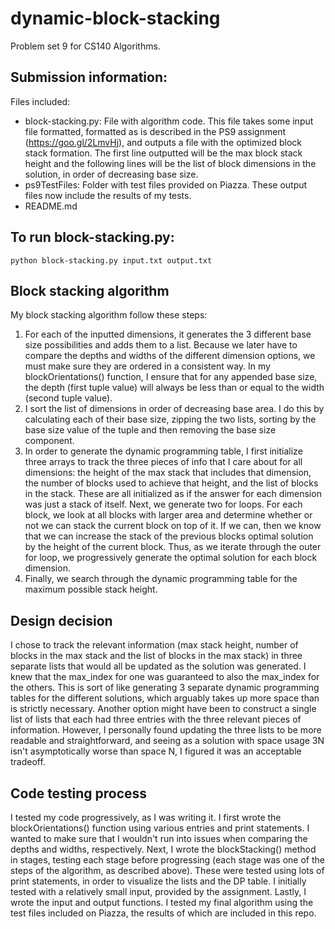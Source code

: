 # dynamic-block-stacking
Problem set 9 for CS140 Algorithms.

## Submission information:
Files included:
* block-stacking.py: File with algorithm code. This file takes some input file formatted, formatted as is described in the PS9 assignment (https://goo.gl/2LmvHj), and outputs a file with the optimized block stack formation. The first line outputted will be the max block stack height and the following lines will be the list of block dimensions in the solution, in order of decreasing base size.
* ps9TestFiles: Folder with test files provided on Piazza. These output files now include the results of my tests.
* README.md

## To run block-stacking.py:
```python block-stacking.py input.txt output.txt```

## Block stacking algorithm
My block stacking algorithm follow these steps:
1. For each of the inputted dimensions, it generates the 3 different base size possibilities and adds them to a list. Because we later have to compare the depths and widths of the different dimension options, we must make sure they are ordered in a consistent way. In my blockOrientations() function, I ensure that for any appended base size, the depth (first tuple value) will always be less than or equal to the width (second tuple value).
2. I sort the list of dimensions in order of decreasing base area. I do this by calculating each of their base size, zipping the two lists, sorting by the base size value of the tuple and then removing the base size component.
3. In order to generate the dynamic programming table, I first initialize three arrays to track the three pieces of info that I care about for all dimensions: the height of the max stack that includes that dimension, the number of blocks used to achieve that height, and the list of blocks in the stack. These are all initialized as if the answer for each dimension was just a stack of itself. Next, we generate two for loops. For each block, we look at all blocks with larger area and determine whether or not we can stack the current block on top of it. If we can, then we know that we can increase the stack of the previous blocks optimal solution by the height of the current block. Thus, as we iterate through the outer for loop, we progressively generate the optimal solution for each block dimension.
4. Finally, we search through the dynamic programming table for the maximum possible stack height.

## Design decision
I chose to track the relevant information (max stack height, number of blocks in the max stack and the list of blocks in the max stack) in three separate lists that would all be updated as the solution was generated. I knew that the max_index for one was guaranteed to also the max_index for the others. This is sort of like generating 3 separate dynamic programming tables for the different solutions, which arguably takes up more space than is strictly necessary. Another option might have been to construct a single list of lists that each had three entries with the three relevant pieces of information. However, I personally found updating the three lists to be more readable and straightforward, and seeing as a solution with space usage 3N isn't asymptotically worse than space N, I figured it was an acceptable tradeoff.

## Code testing process
I tested my code progressively, as I was writing it. I first wrote the blockOrientations() function using various entries and print statements. I wanted to make sure that I wouldn't run into issues when comparing the depths and widths, respectively. Next, I wrote the blockStacking() method in stages, testing each stage before progressing (each stage was one of the steps of the algorithm, as described above). These were tested using lots of print statements, in order to visualize the lists and the DP table. I initially tested with a relatively small input, provided by the assignment. Lastly, I wrote the input and output functions. I tested my final algorithm using the test files included on Piazza, the results of which are included in this repo.

